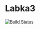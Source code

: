 # Labka3

[![Build Status](https://travis-ci.org/ReshetnevMihail/Labka3.svg?branch=master)](https://travis-ci.org/ReshetnevMihail/Labka3)
